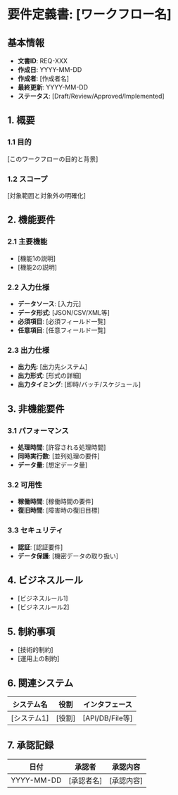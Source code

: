 # 要件定義書: [ワークフロー名]

## 基本情報
- **文書ID**: REQ-XXX
- **作成日**: YYYY-MM-DD
- **作成者**: [作成者名]
- **最終更新**: YYYY-MM-DD
- **ステータス**: [Draft/Review/Approved/Implemented]

## 1. 概要
### 1.1 目的
[このワークフローの目的と背景]

### 1.2 スコープ
[対象範囲と対象外の明確化]

## 2. 機能要件
### 2.1 主要機能
- [機能1の説明]
- [機能2の説明]

### 2.2 入力仕様
- **データソース**: [入力元]
- **データ形式**: [JSON/CSV/XML等]
- **必須項目**: [必須フィールド一覧]
- **任意項目**: [任意フィールド一覧]

### 2.3 出力仕様
- **出力先**: [出力先システム]
- **出力形式**: [形式の詳細]
- **出力タイミング**: [即時/バッチ/スケジュール]

## 3. 非機能要件
### 3.1 パフォーマンス
- **処理時間**: [許容される処理時間]
- **同時実行数**: [並列処理の要件]
- **データ量**: [想定データ量]

### 3.2 可用性
- **稼働時間**: [稼働時間の要件]
- **復旧時間**: [障害時の復旧目標]

### 3.3 セキュリティ
- **認証**: [認証要件]
- **データ保護**: [機密データの取り扱い]

## 4. ビジネスルール
- [ビジネスルール1]
- [ビジネスルール2]

## 5. 制約事項
- [技術的制約]
- [運用上の制約]

## 6. 関連システム
| システム名 | 役割 | インタフェース |
|-----------|------|---------------|
| [システム1] | [役割] | [API/DB/File等] |

## 7. 承認記録
| 日付 | 承認者 | 承認内容 |
|------|--------|----------|
| YYYY-MM-DD | [承認者名] | [承認内容] |